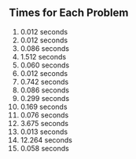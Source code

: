 ## Times for Each Problem ## 

1.  0.012 seconds
1.  0.012 seconds
1.  0.086 seconds
1.  1.512 seconds
1.  0.060 seconds
1.  0.012 seconds
1.  0.742 seconds
1.  0.086 seconds
1.  0.299 seconds
1.  0.169 seconds
1.  0.076 seconds
1.  3.675 seconds
1.  0.013 seconds
1.  12.264 seconds
1.  0.058 seconds
